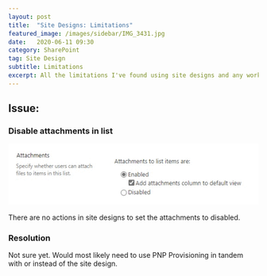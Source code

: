 ```yaml
---
layout: post
title:  "Site Designs: Limitations"
featured_image: /images/sidebar/IMG_3431.jpg
date:   2020-06-11 09:30
category: SharePoint
tag: Site Design
subtitle: Limitations
excerpt: All the limitations I've found using site designs and any work arounds that may be used instead.
---
```


## Issue:

### Disable attachments in list

![Setting a attachments to disabled in the GUI](/images/20200611/disableattachments.gif "Diasbled Attachments")

There are no actions in site designs to set the attachments to disabled.

### Resolution

Not sure yet. Would most likely need to use PNP Provisioning in tandem with or instead of the site design. 
